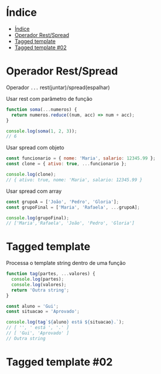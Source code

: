 # Índice

- [Índice](#índice)
- [Operador Rest/Spread](#operador-restspread)
- [Tagged template](#tagged-template)
- [Tagged template #02](#tagged-template-02)

# Operador Rest/Spread

Operador `...` rest(juntar)/spread(espalhar)

Usar rest com parâmetro de função

```js
function soma(...numeros) {
  return numeros.reduce((num, acc) => num + acc);
}

console.log(soma(1, 2, 3));
// 6
```

Usar spread com objeto

```js
const funcionario = { nome: 'Maria', salario: 12345.99 };
const clone = { ativo: true, ...funcionario };

console.log(clone);
// { ativo: true, nome: 'Maria', salario: 12345.99 }
```

Usar spread com array

```js
const grupoA = ['João', 'Pedro', 'Gloria'];
const grupoFinal = ['Maria', 'Rafaela', ...grupoA];

console.log(grupoFinal);
// ['Maria','Rafaela', 'João', 'Pedro', 'Gloria']
```

# Tagged template

Processa o template string dentro de uma função

```js
function tag(partes, ...valores) {
  console.log(partes);
  console.log(valores);
  return 'Outra string';
}

const aluno = 'Gui';
const situacao = 'Aprovado';

console.log(tag`${aluno} está ${situacao}.`);
// [ '', ' está ', '.' ]
// [ 'Gui', 'Aprovado' ]
// Outra string
```

# Tagged template #02
